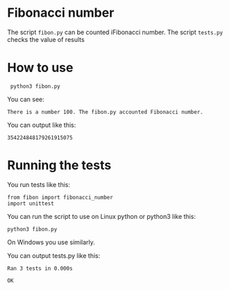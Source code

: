# Fibonacci number

The script ```fibon.py``` can be counted iFibonacci number.
The script ```tests.py``` checks the value of results

# How to use

```
 python3 fibon.py
 ```
You can see:
```
There is a number 100. The fibon.py accounted Fibonacci number.
```

You can output like this:
```
354224848179261915075

```
 
# Running the tests

You run tests  like this:

```
from fibon import fibonacci_number
import unittest
```


You can run the script to use on Linux python or python3 like this:

``` python3 fibon.py ``` 

On Windows you use similarly.

You can output tests.py like this:
```
Ran 3 tests in 0.000s

OK


```


